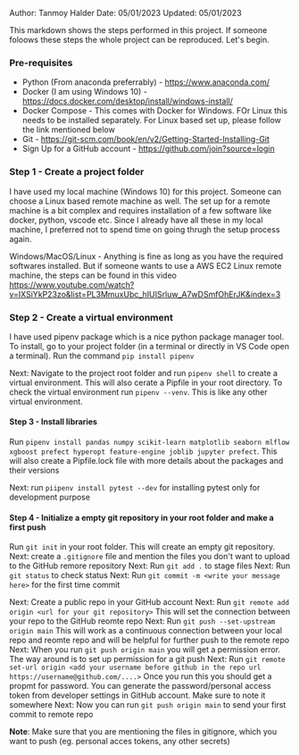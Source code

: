 Author: Tanmoy Halder
Date: 05/01/2023
Updated: 05/01/2023

This markdown shows the steps performed in this project. If someone foloows these steps the whole project can be reproduced. Let's begin.

### Pre-requisites

- Python (From anaconda preferrably) - https://www.anaconda.com/
- Docker (I am using Windows 10) - https://docs.docker.com/desktop/install/windows-install/
- Docker Compose - This comes with Docker for Windows. FOr Linux this needs to be installed separately. For Linux based set up, please follow the link mentioned below
- Git - https://git-scm.com/book/en/v2/Getting-Started-Installing-Git
- Sign Up for a GitHub account - https://github.com/join?source=login

### Step 1 - Create a project folder

I have used my local machine (Windows 10) for this project. Someone can choose a Linux based remote machine as well. The set up for a remote machine is a bit complex and requires installation of a few software like docker, python, vscode etc. Since I already have all these in my local machine, I preferred not to spend time on going thrugh the setup process again. 

Windows/MacOS/Linux - Anything is fine as long as you have the required softwares installed. But if someone wants to use a AWS EC2 Linux remote machine, the steps can be found in this video https://www.youtube.com/watch?v=IXSiYkP23zo&list=PL3MmuxUbc_hIUISrluw_A7wDSmfOhErJK&index=3

### Step 2 - Create a virtual environment

I have used pipenv package which is a nice python package manager tool. To install, go to your project folder (in a terminal or directly in VS Code open a terminal). Run the command `pip install pipenv`

Next: Navigate to the project root folder and run `pipenv shell` to create a virtual environment. This will also cerate a Pipfile in your root directory. To check the virtual environment run `pipenv --venv`. This is like any other virtual environment.

#### Step 3 - Install libraries

Run `pipenv install pandas numpy scikit-learn matplotlib seaborn mlflow xgboost prefect hyperopt feature-engine joblib jupyter prefect`. This will also create a Pipfile.lock file with more details about the packages and their versions

Next: run `piipenv install pytest --dev` for installing pytest only for development purpose

#### Step 4 - Initialize a empty git repository in your root folder and make a first push

Run `git init` in your root folder. This will create an empty git repository.
Next: create a `.gitignore` file and mention the files you don't want to upload to the GitHub remore repository
Next: Run `git add .` to stage files
Next: Run `git status` to check status
Next: Run `git commit -m <write your message here>` for the first time commit

Next: Create a public repo in your GitHub account
Next: Run `git remote add origin <url for your git repository>` This will set the connection between your repo to the GitHub reomte repo
Next: Run `git push --set-upstream origin main` This will work as a continuous connection between your local repo and reomte repo and will be helpful for further push to the remote repo
Next: When you run `git push origin main` you will get a permission error. The way around is to set up permission for a git push
Next: Run `git remote set-url origin <add your username before github in the repo url https://username@github.com/....>` Once you run this you should get a propmt for password. You can generate the password/personal access token from developer settings in GitHub account. Make sure to note it somewhere
Next: Now you can run `git push origin main` to send your first commit to remote repo

**Note**: Make sure that you are mentioning the files in gitignore, which you want to push (eg. personal acces tokens, any other secrets)


